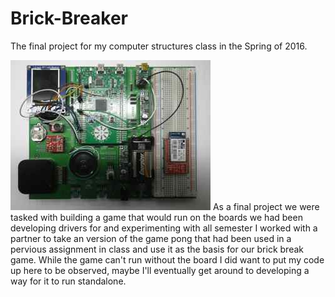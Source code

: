 # Brick-Breaker
The final project for my computer structures class in the Spring of 2016.

!["stm32"](board.jpeg)
As a final project we were tasked with building a game that would run on the boards we had been developing drivers for and experimenting with all semester
I worked with a partner to take an version of the game pong that had been used in a pervious assignment in class and use it as the basis for our brick break game. While the game can't run without the board I did want to put my code up here to be observed, maybe I'll eventually get around to developing a way for it to run standalone. 
